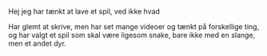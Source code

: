 Hej jeg har tænkt at lave et spil, ved ikke hvad

Har glemt at skrive, men har set mange videoer og tænkt på forskellige ting,
og har valgt et spil som skal være ligesom snake, bare ikke med en slange,
men et andet dyr.
